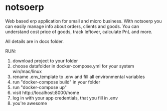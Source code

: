# notsoerp

Web based erp application for small and micro business.
With notsoerp you can easily manage info about orders, clients and goods.
You can understand cost price of goods, track leftover, calculate PnL and more.

All details are in docs folder.

RUN:

1. download project to your folder
2. choose datafolder in docker-compose.yml for your system win/mac/linux
3. rename .env_template to .env and fill all environmental variables
4. run "docker-compose build" in your folder
5. run "docker-compose up"
5. visit http://localhost:8000/home
6. log in with your app credentials, that you fill in .env
7. you're awesome
